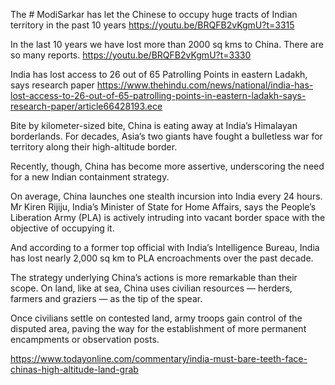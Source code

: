 
The # ModiSarkar has let the Chinese to occupy huge tracts of Indian territory in the past 10 years
https://youtu.be/BRQFB2vKgmU?t=3315

In the last 10 years we have lost more than 2000 sq kms to China. There are so many reports.
https://youtu.be/BRQFB2vKgmU?t=3330


India has lost access to 26 out of 65 Patrolling Points in eastern Ladakh, says research paper
https://www.thehindu.com/news/national/india-has-lost-access-to-26-out-of-65-patrolling-points-in-eastern-ladakh-says-research-paper/article66428193.ece


Bite by kilometer-sized bite, China is eating away at India’s Himalayan borderlands. For decades, Asia’s two giants have fought a bulletless war for territory along their high-altitude border.

Recently, though, China has become more assertive, underscoring the need for a new Indian containment strategy.

On average, China launches one stealth incursion into India every 24 hours. Mr Kiren Rijiju, India’s Minister of State for Home Affairs, says the People’s Liberation Army (PLA) is actively intruding into vacant border space with the objective of occupying it.

And according to a former top official with India’s Intelligence Bureau, India has lost nearly 2,000 sq km to PLA encroachments over the past decade.

The strategy underlying China’s actions is more remarkable than their scope. On land, like at sea, China uses civilian resources — herders, farmers and graziers — as the tip of the spear.

Once civilians settle on contested land, army troops gain control of the disputed area, paving the way for the establishment of more permanent encampments or observation posts.

https://www.todayonline.com/commentary/india-must-bare-teeth-face-chinas-high-altitude-land-grab



